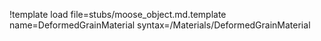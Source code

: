 !template load file=stubs/moose_object.md.template name=DeformedGrainMaterial syntax=/Materials/DeformedGrainMaterial